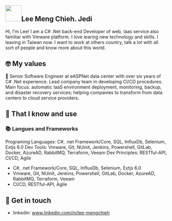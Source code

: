 ## <img width="50px" src="https://raw.githubusercontent.com/ms314006/ms314006/basic/resource/gqsm.png" />Lee Meng Chieh. Jedi

Hi, I'm Lee! I am a C# .Net back-end Developer of web, Iaas service also familiar with Vmware platform. I love learing new technology and skills. I leaving in Taiwan now. I want to work at others country, talk a lot with all sort of people and know more about this world.

## 🤓 My values
🙌 Senior Software Engineer at eASPNet data center with over six years of C# .Net experience. Lead company team in developing CI/CD procedures. Main focus: automatic IaaS environment deployment, monitoring, backup, and disaster recovery services; helping companies to transform from data centers to cloud service providers. 

## 🧠 That I know and use
### 📚 Langues and Frameworks
Programing Languages: C#, .net Framework/Core, SQL, InfluxDb, Selenium, Extjs 6.0
Dev Tools: Vmware, Git, NUinit, Jenkins, Powershell, GitLab, Docker, AzureAD, RabbitMQ, Terraform, Veeam
Dev Principles: RESTful-API, CI/CD, Agile


- C#, .net Framework/Core, SQL, InfluxDb, Selenium, Extjs 6.0
- Vmware, Git, NUinit, Jenkins, Powershell, GitLab, Docker, AzureAD, RabbitMQ, Terraform, Veeam
- CI/CD, RESTful-API,  Agile

## 🔗 Get in touch
- linkedin: www.linkedin.com/in/lee-mengchieh
